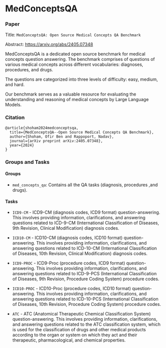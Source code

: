 # MedConceptsQA

### Paper

Title: `MedConceptsQA: Open Source Medical Concepts QA Benchmark`

Abstract: https://arxiv.org/abs/2405.07348

MedConceptsQA is a dedicated open source benchmark for medical concepts question answering. The benchmark comprises of questions of various medical concepts across different vocabularies: diagnoses, procedures, and drugs. 

The questions are categorized into three levels of difficulty: easy, medium, and hard.

Our benchmark serves as a valuable resource for evaluating the understanding and reasoning of medical concepts by Large Language Models.

### Citation

```
@article{shoham2024medconceptsqa,
  title={MedConceptsQA--Open Source Medical Concepts QA Benchmark},
  author={Shoham, Ofir Ben and Rappoport, Nadav},
  journal={arXiv preprint arXiv:2405.07348},
  year={2024}
}
```

### Groups and Tasks

#### Groups

* `med_concepts_qa`: Contains all the QA tasks (diagnosis, procedures ,and drugs).

#### Tasks


* `ICD9-CM` - ICD9-CM (diagnosis codes, ICD9 format) question-answering. This involves providing information, clarifications, and answering questions related to ICD-9-CM (International Classification of Diseases, 9th Revision, Clinical Modification) diagnosis codes.


* `ICD10-CM` - ICD10-CM (diagnosis codes, ICD10 format) question-answering. This involves providing information, clarifications, and answering questions related to ICD-10-CM (International Classification of Diseases, 10th Revision, Clinical Modification) diagnosis codes.


* `ICD9-PROC` - ICD9-Proc (procedure codes, ICD9 format) question-answering. This involves providing information, clarifications, and answering questions related to ICD-9-PCS (International Classification of Diseases, 9th Revision, Procedure Coding System) procedure codes.


* `ICD10-PROC` - ICD10-Proc (procedure codes, ICD10 format) question-answering. This involves providing information, clarifications, and answering questions related to ICD-10-PCS (International Classification of Diseases, 10th Revision, Procedure Coding System) procedure codes.


* `ATC` - ATC (Anatomical Therapeutic Chemical Classification System) question-answering. This involves providing information, clarifications, and answering questions related to the ATC classification system, which is used for the classification of drugs and other medical products according to the organ or system on which they act and their therapeutic, pharmacological, and chemical properties.
